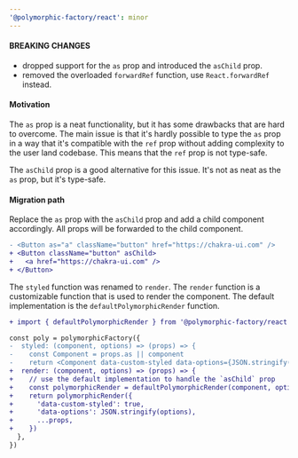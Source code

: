 ```yaml
---
'@polymorphic-factory/react': minor
---
```


#### BREAKING CHANGES

- dropped support for the `as` prop and introduced the `asChild` prop.
- removed the overloaded `forwardRef` function, use `React.forwardRef` instead.

#### Motivation

The `as` prop is a neat functionality, but it has some drawbacks that are hard to overcome. The main
issue is that it's hardly possible to type the `as` prop in a way that it's compatible with the
`ref` prop without adding complexity to the user land codebase. This means that the `ref` prop is
not type-safe.

The `asChild` prop is a good alternative for this issue. It's not as neat as the `as` prop, but it's
type-safe.

#### Migration path

Replace the `as` prop with the `asChild` prop and add a child component accordingly. All props will
be forwarded to the child component.

```diff
- <Button as="a" className="button" href="https://chakra-ui.com" />
+ <Button className="button" asChild>
+   <a href="https://chakra-ui.com" />
+ </Button>
```

The `styled` function was renamed to `render`. The `render` function is a customizable function that
is used to render the component. The default implementation is the `defaultPolymorphicRender`
function.

```diff
+ import { defaultPolymorphicRender } from '@polymorphic-factory/react'

const poly = polymorphicFactory({
-  styled: (component, options) => (props) => {
-    const Component = props.as || component
-    return <Component data-custom-styled data-options={JSON.stringify(options)} {...props} />
+  render: (component, options) => (props) => {
+    // use the default implementation to handle the `asChild` prop
+    const polymorphicRender = defaultPolymorphicRender(component, options)
+    return polymorphicRender({
+      'data-custom-styled': true,
+      'data-options': JSON.stringify(options),
+      ...props,
+    })
  },
})
```
